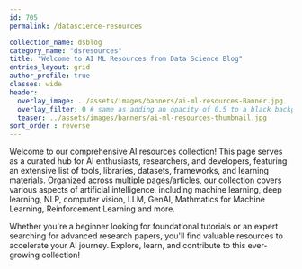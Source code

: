 ```yaml
---
id: 705    
permalink: /datascience-resources

collection_name: dsblog
category_name: "dsresources"
title: "Welcome to AI ML Resources from Data Science Blog"
entries_layout: grid
author_profile: true
classes: wide
header:
  overlay_image: ../assets/images/banners/ai-ml-resources-Banner.jpg
  overlay_filter: 0 # same as adding an opacity of 0.5 to a black background
  teaser: ../assets/images/banners/ai-ml-resources-thumbnail.jpg
sort_order : reverse   
---
```


Welcome to our comprehensive AI resources collection! This page serves as a curated hub for AI enthusiasts, researchers, and developers, featuring an extensive list of tools, libraries, datasets, frameworks, and learning materials. Organized across multiple pages/articles, our collection covers various aspects of artificial intelligence, including machine learning, deep learning, NLP, computer vision, LLM, GenAI, Mathmatics for Machine Learning, Reinforcement Learning and more.

Whether you're a beginner looking for foundational tutorials or an expert searching for advanced research papers, you'll find valuable resources to accelerate your AI journey. Explore, learn, and contribute to this ever-growing collection!




